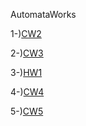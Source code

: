 AutomataWorks

1-)[CW2](https://ertugrulcbn.github.io/AutomataWorks/NFAandDFA.html)

2-)[CW3](https://ertugrulcbn.github.io/AutomataWorks/cw3.html)

3-)[HW1](https://ertugrulcbn.github.io/AutomataWorks/hw1.html)

4-)[CW4](https://ertugrulcbn.github.io/AutomataWorks/cw4.html)

5-)[CW5](https://ertugrulcbn.github.io/AutomataWorks/CW5/Expression.html)
